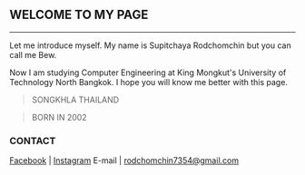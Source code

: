## __WELCOME TO MY PAGE__

---

Let me introduce myself. My name is Supitchaya Rodchomchin but you can call me Bew.

Now I am studying Computer Engineering at King Mongkut's University of Technology North Bangkok.
I hope you will know me better with this page.




> SONGKHLA
> THAILAND

> BORN IN 2002





### __CONTACT__  

[Facebook] |
[Instagram]
E-mail | rodchomchin7354@gmail.com

[Facebook]: https://www.facebook.com/supitchaya.rodchomchin
[Instagram]: https://www.instagram.com/13ew_45
